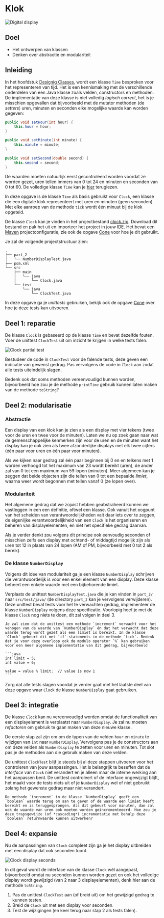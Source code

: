 # Klok

![Digital display](images/clock_display.png)

## Doel

-   Het ontwerpen van klassen
-   Denken over abstractie en modulariteit

## Inleiding

In het hoofdstuk [Designig Classes](https://books.trinket.io/thinkjava2/chapter11.html), wordt een klasse `Time` besproken voor het representeren van tijd. Het is een kennismaking met de verschillende onderdelen van een Java klasse zoals velden, constructors en methoden. De implementatie van deze klasse is niet volledig *logisch correct*, het is je misschien opgevallen dat bijvoorbeeld met de mutator methoden (de *setters*) uren, minuten en seconden elke mogelijke waarde kan worden gegeven:

```java
public void setHour(int hour) {
    this.hour = hour;
}

public void setMinute(int minute) {
    this.minute = minute;
}

public void setSecond(double second) {
    this.second = second;
}
```

De waarden moeten natuurlijk eerst gecontroleerd worden voordat ze worden gezet, uren tellen immers van 0 tot 24 en minuten en seconden van 0 tot 60. De volledige klasse `Time` kan je [hier](https://github.com/ChrisMayfield/ThinkJavaCode2/blob/master/ch11/Time.java) teruglezen.

In deze opgave is de klasse `Time` als basis gebruikt voor `Clock`, een klasse die een digitale klok representeert met uren en minuten (geen seconden). Met elke aanroep van de methode `tick` wordt één minuut bij de klok opgeteld.

De klasse `Clock` kan je vinden in het projectbestand <a href="../../projects/clock.zip">clock.zip</a>. Download dit bestand en pak het uit en importeer het project in jouw IDE. Het bevat een [Maven](https://maven.apache.org/) projectconfiguratie, zie ook de opgave [Cone](/exercises/cone/index) voor hoe je dit gebruikt.

Je zal de volgende projectstructuur zien:

```text
.
├── part_2
│   └── NumberDisplayTest.java
├── pom.xml
└── src
    ├── main
    │   └── java
    │       └── Clock.java
    └── test
        └── java
            └── ClockTest.java
```

 In deze opgave ga je *unittests* gebruiken, bekijk ook de opgave [Cone](/exercises/cone/index) over hoe je deze tests kan uitvoeren.

## Deel 1: reparatie

De klasse `Clock` is gebaseerd op de klasse `Time` en bevat dezelfde fouten. Voer de unittest `ClockTest` uit om inzicht te krijgen in welke tests falen.

![Clock partial test](images/intellij_clock_test_partial.png)

Bestudeer de code in `ClockTest` voor de falende tests, deze geven een indicatie van gewenst gedrag. Pas vervolgens de code in `Clock` aan zodat alle tests uiteindelijk slagen.

Bedenk ook dat soms methoden vereenvoudigd kunnen worden, bijvoorbeeld hoe zou je de methode `printTime` gebruik kunnen laten maken van de methode `toString`?

## Deel 2: modularisatie

### Abstractie

Een display van een klok kan je zien als een display met vier tekens (twee voor de uren en twee voor de minuten). Laten we nu op zoek gaan naar wat de gemenschappelijke kenmerken zijn voor de uren en de minuten want het display kan je ook zien als twee afzonderlijke displays met elk twee cijfers (één paar voor uren en één paar voor minuten).

Als we kijken naar gedrag zal één paar beginnen bij 0 en en telkens met 1 worden verhoogd tot het maximum van 23 wordt bereikt (uren), de ander zal van 0 tot een maximum van 59 lopen (minuten). Meer algemeen kan je zeggen dat beide objecten zijn die tellen van 0 tot een bepaalde *limiet*, waarna weer wordt begonnen met tellen vanaf 0 (ze lopen over).

### Modulariteit

Het algemene gedrag dat we zojuist hebben geabstraheerd kunnen we vastleggen in een een definitie, oftwel een klasse. Ook vanuit het oogpunt van het scheiden van verantwoordelijkheden valt daar iets over te zeggen, de eigenlijke verantwoordelijkheid van een `Clock` is het organiseren en beheren van displayelementen, en niet het specifieke gedrag daarvan.

Als je verder denkt zou volgens dit principe ook eenvoudig seconden of misschien zelfs een display met ochtend- of middagtijd mogelijk zijn als uren tot 12 in plaats van 24 lopen (AM of PM, bijvoorbeeld met 0 tot 2 als bereik).

### De klasse `NumberDisplay`

Volgens dit idee van modulariteit ga je een klasse `NumberDisplay` schrijven die verantwoordelijk is voor een enkel element van een display. Deze klasse beheert een enkele waarde met een bijbehorende limiet.

Verplaats de unittest `NumberDisplayTest.java` die je kan vinden in `part_2/` naar `src/test/java/` (de directory `part_2` kan je vervolgens verwijderen). Deze unittest bevat tests voor het te verwachten gedrag, implementeer de klasse `NumberDisplay` volgens deze specificatie. Voorlopig hoef je met de klasse `Clock` nog niets te doen, dit zal volgen in deel 3.

````{tip}
Je zal zien dat de unittest een methode `increment` verwacht voor het vehogen van de waarde van `NumberDisplay` én dat het verwacht dat deze waarde terug wordt gezet als een limiet is bereikt. In de klasse `Clock` gebeurt dit met `if`-statements in de methode `tick`. Bedenk dat je voor deze overloop ook de modulo operator `%` kan gebruiken voor een meer algemene implementatie van dit gedrag, bijvoorbeeld

```java
int limit = 5;
int value = 6;

value = value % limit;  // value is now 1
```
````

Zorg dat alle tests slagen voordat je verder gaat met het laatste deel van deze opgave waar `Clock` de klasse `NumberDisplay` gaat gebruiken.

## Deel 3: integratie

De klasse `Clock` kan nu vereenvoudigd worden omdat de functionaliteit van een displayelement is verplaatst naar `NumberDisplay`. Je zal nu moeten *refactoren* om gebruik te gaan maken van deze nieuwe klasse.

De eerste stap zal zijn om om de typen van de velden `hour` en `minute` te wijzigen van `int` naar `NumberDisplay`. Vervolgens pas je de constructors aan om deze velden als `NumberDisplay` te zetten voor uren en minuten. Tot slot pas je de methoden aan die gebruik maken van deze velden.

De unittest `ClockTest` blijf je steeds bij al deze stappen uitvoeren voor het controleren van jouw aanpassingen. Het is belangrijk te beseffen dat de *interface* van `Clock` niet verandert en je alleen maar de interne werking aan het aanpassen bent. De unittest controleert of de interface ongewijzigt blijft, het maakt voor de tests niets uit of je `NumberDisplay` wel of niet gebruikt zolang het gewenste gedrag maar niet verandert.

````{admonition} Trapsgewijs verhogen
De methode `increment` in de klasse `NumberDisplay` geeft een `boolean` waarde terug om aan te geven of de waarde een limiet heeft bereikt en is teruggesprongen. Als dit gebeurt voor minuten, dan zal ook de waarde van uren ook moeten worden geïncrementeeerd. Hoe zou je deze trapsgewijze (of *cascading*) incrementatie met behulp deze `boolean` returnwaarde kunnen uitwerken?
````

## Deel 4: expansie

Nu de aanpassingen van `Clock` compleet zijn ga je het display uitbreiden met een display dat ook seconden toont.

![Clock display seconds](images/clock_display_seconds.png)

In dit geval wordt de interface van de klasse `Clock` wél aangepast, bijvoorbeeld omdat nu seconden kunnen worden gezet en ook het volledige display wordt gewijzigd (van 2 naar 3 displayelementen), denk hier aan de methode `toString`.

1.  Pas de unittest `ClockTest` aan (of breid uit) om het gewijzigd gedrag te kunnen testen.
2.  Breid de `Clock` uit met een display voor seconden.
3.  Test de wijzigingen (en keer terug naar stap 2 als tests falen).